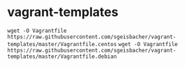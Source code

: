 # vagrant-templates
```wget -O Vagrantfile https://raw.githubusercontent.com/sgeisbacher/vagrant-templates/master/Vagrantfile.centos```
```wget -O Vagrantfile https://raw.githubusercontent.com/sgeisbacher/vagrant-templates/master/Vagrantfile.debian```

